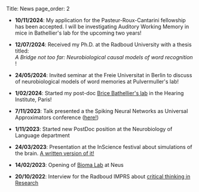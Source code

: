 Title: News
page_order: 2

- __10/11/2024__: My application for the Pasteur-Roux-Cantarini fellowship has been accepted. I will be investigating Auditory Working Memory in mice in Bathellier's lab for the upcoming two years!   

- __12/07/2024__: Received my Ph.D. at the Radboud University with a thesis titled: <br> _A Bridge not too far: Neurobiological causal models of word recognition_ ! 

- __24/05/2024__: Invited seminar at the Freie Universitat in Berlin to discuss of neurobiological models of word memories at Pulvermuller's lab!

- __1/02/2024__: Started my post-doc [Brice Bathellier's lab](https://research.pasteur.fr/fr/team/auditory-system-dynamics-and-multisensory-processing/) in the Hearing Institute, Paris!

- __7/11/2023__: Talk presented a the Spiking Neural Networks as Universal Approximators conference ([here!](https://www.youtube.com/watch?v=xb7I_q2x6rU))

- __1/11/2023__: Started new PostDoc position at the Neurobiology of Language department

- __24/03/2023__: Presentation at the InScience festival about simulations of the brain. [A written version of it!](https://taalenhersenen.wordpress.com/2023/11/06/the-simulated-language-of-the-brain-thought-experiments-in-silico/)

<!-- - __15/03/2023__: I will join  at the Institute de l'Audition starting from Februrary 2024!  -->

- __14/02/2023__: Opening of [Bioma Lab](https://www.biomalab.nl) at Neus

- __20/10/2022__: Interview for the Radboud IMPRS about [critical thinking in Research](https://www.mpi.nl/alessio)